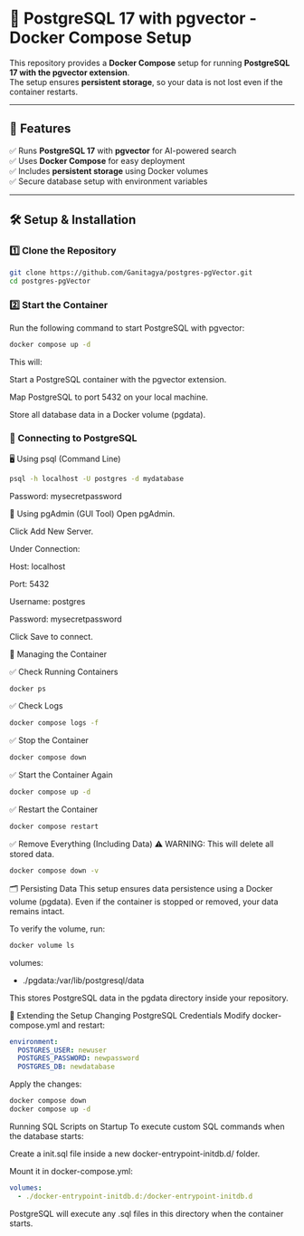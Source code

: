 # 🚀 PostgreSQL 17 with pgvector - Docker Compose Setup  

This repository provides a **Docker Compose** setup for running **PostgreSQL 17 with the pgvector extension**.  
The setup ensures **persistent storage**, so your data is not lost even if the container restarts.

---

## 📌 Features  
✅ Runs **PostgreSQL 17** with **pgvector** for AI-powered search  
✅ Uses **Docker Compose** for easy deployment  
✅ Includes **persistent storage** using Docker volumes  
✅ Secure database setup with environment variables  

---

## 🛠 Setup & Installation  

### **1️⃣ Clone the Repository**  
```sh
git clone https://github.com/Ganitagya/postgres-pgVector.git
cd postgres-pgVector
```


### **2️⃣ Start the Container**  
Run the following command to start PostgreSQL with pgvector:

```sh
docker compose up -d
```

This will:

Start a PostgreSQL container with the pgvector extension.

Map PostgreSQL to port 5432 on your local machine.

Store all database data in a Docker volume (pgdata).


### **📡 Connecting to PostgreSQL**  
🖥️ Using psql (Command Line)

```sh
psql -h localhost -U postgres -d mydatabase
```
Password: mysecretpassword

🔧 Using pgAdmin (GUI Tool)
Open pgAdmin.

Click Add New Server.

Under Connection:

Host: localhost

Port: 5432

Username: postgres

Password: mysecretpassword

Click Save to connect.


🔄 Managing the Container

✅ Check Running Containers
```sh
docker ps
```

✅ Check Logs
```sh
docker compose logs -f
```

✅ Stop the Container
```sh
docker compose down
```

✅ Start the Container Again
```sh
docker compose up -d
```

✅ Restart the Container
```sh
docker compose restart
```

✅ Remove Everything (Including Data)
⚠️ WARNING: This will delete all stored data.

```sh
docker compose down -v
```


🗂 Persisting Data
This setup ensures data persistence using a Docker volume (pgdata).
Even if the container is stopped or removed, your data remains intact.

To verify the volume, run:

```sh
docker volume ls
```

volumes:
  - ./pgdata:/var/lib/postgresql/data

This stores PostgreSQL data in the pgdata directory inside your repository.


📌 Extending the Setup
Changing PostgreSQL Credentials
Modify docker-compose.yml and restart:

```yaml
environment:
  POSTGRES_USER: newuser
  POSTGRES_PASSWORD: newpassword
  POSTGRES_DB: newdatabase
  ```

Apply the changes:

```sh
docker compose down
docker compose up -d
```


Running SQL Scripts on Startup
To execute custom SQL commands when the database starts:

Create a init.sql file inside a new docker-entrypoint-initdb.d/ folder.

Mount it in docker-compose.yml:

```yaml
volumes:
  - ./docker-entrypoint-initdb.d:/docker-entrypoint-initdb.d
  ```


PostgreSQL will execute any .sql files in this directory when the container starts.

